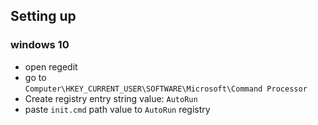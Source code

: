 ## Setting up 

### windows 10
- open regedit
- go to <br>`Computer\HKEY_CURRENT_USER\SOFTWARE\Microsoft\Command Processor`
- Create registry entry string value: `AutoRun`
- paste `init.cmd` path value to `AutoRun` registry